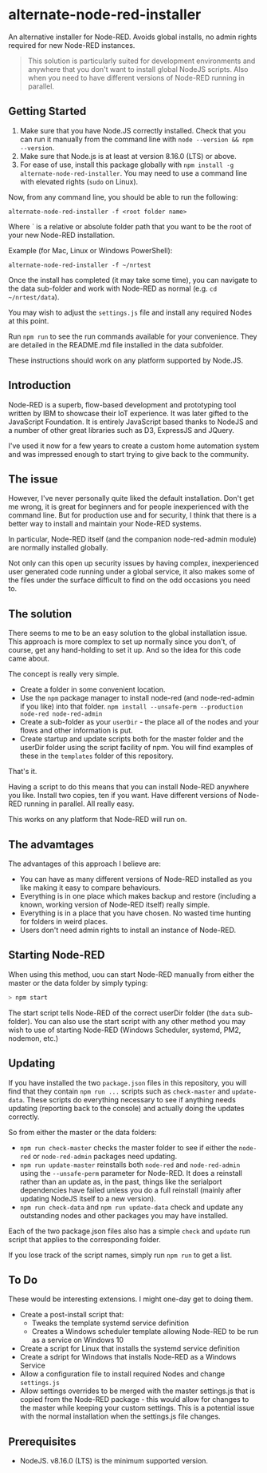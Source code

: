 # alternate-node-red-installer
An alternative installer for Node-RED. Avoids global installs, no admin rights required for new Node-RED instances.

> This solution is particularly suited for development environments and anywhere that you don't want to install global NodeJS scripts. Also when you need to have different versions of Node-RED running in parallel.

## Getting Started

1. Make sure that you have Node.JS correctly installed. Check that you can run it manually from the command line with `node --version && npm --version`.
2. Make sure that Node.js is at least at version 8.16.0 (LTS) or above.
3. For ease of use, install this package globally with `npm install -g alternate-node-red-installer`. You may need to use a command line with elevated rights (`sudo` on Linux).

Now, from any command line, you should be able to run the following:

```
alternate-node-red-installer -f <root folder name>
```

Where <root folder name>` is a relative or absolute folder path that you want to be the root of your new Node-RED installation.

Example (for Mac, Linux or Windows PowerShell):

```
alternate-node-red-installer -f ~/nrtest
```

Once the install has completed (it may take some time), you can navigate to the data sub-folder and work with Node-RED as normal (e.g. `cd ~/nrtest/data`).

You may wish to adjust the `settings.js` file and install any required Nodes at this point.

Run `npm run` to see the run commands available for your convenience. They are detailed in the README.md file installed in the data subfolder.

These instructions should work on any platform supported by Node.JS.

## Introduction

Node-RED is a superb, flow-based development and prototyping tool written by IBM to showcase their IoT experience.
It was later gifted to the JavaScript Foundation. It is entirely JavaScript based thanks to NodeJS and a number
of other great libraries such as D3, ExpressJS and JQuery.

I've used it now for a few years to create a custom home automation system and was impressed enough to start trying
to give back to the community.

## The issue

However, I've never personally quite liked the default installation. Don't get me wrong, it is great for beginners
and for people inexperienced with the command line. But for production use and for security, I think that there
is a better way to install and maintain your Node-RED systems.

In particular, Node-RED itself (and the companion node-red-admin module) are normally installed globally.

Not only can this open up security issues by having complex, inexperienced user generated code running under a global
service, it also makes some of the files under the surface difficult to find on the odd occasions you need to.

## The solution

There seems to me to be an easy solution to the global installation issue. This approach is more complex to set up
normally since you don't, of course, get any hand-holding to set it up. And so the idea for this code came about.

The concept is really very simple.

* Create a folder in some convenient location.
* Use the `npm` package manager to install node-red (and node-red-admin if you like) into that folder. `npm install --unsafe-perm --production node-red node-red-admin`
* Create a sub-folder as your `userDir` - the place all of the nodes and your flows and other information is put.
* Create startup and update scripts both for the master folder and the userDir folder using the script facility of npm.
  You will find examples of these in the `templates` folder of this repository.

That's it.

Having a script to do this means that you can install Node-RED anywhere you like. Install two copies, ten if you want.
Have different versions of Node-RED running in parallel. All really easy.

This works on any platform that Node-RED will run on.

## The advamtages

The advantages of this approach I believe are:

- You can have as many different versions of Node-RED installed as you like making it easy to compare behaviours.
- Everything is in one place which makes backup and restore (including a known, working version of Node-RED itself) really simple.
- Everything is in a place that you have chosen. No wasted time hunting for folders in weird places.
- Users don't need admin rights to install an instance of Node-RED.

## Starting Node-RED

When using this method, uou can start Node-RED manually from either the master or the data folder by simply typing:

```bash
> npm start
```

The start script tells Node-RED of the correct userDir folder (the `data` sub-folder). You can also use the
start script with any other method you may wish to use of starting Node-RED (Windows Scheduler, systemd, PM2, nodemon, etc.)

## Updating

If you have installed the two `package.json` files in this repository, you will find that they contain `npm run ...`
scripts such as `check-master` and `update-data`. These scripts do everything necessary to see if anything needs
updating (reporting back to the console) and actually doing the updates correctly.

So from either the master or the data folders:

* `npm run check-master` checks the master folder to see if either the `node-red` or `node-red-admin` packages need updating.
* `npm run update-master` reinstalls both `node-red` and `node-red-admin` using the `--unsafe-perm` parameter for Node-RED.
    It does a reinstall rather than an update as, in the past, things like the serialport dependencies have failed
    unless you do a full reinstall (mainly after updating NodeJS itself to a new version).
* `npm run check-data` and `npm run update-data` check and update any outstanding nodes and other packages you may have installed.

Each of the two package.json files also has a simple `check` and `update` run script that applies to the corresponding folder.

If you lose track of the script names, simply run `npm run` to get a list.

## To Do

These would be interesting extensions. I might one-day get to doing them.

* Create a post-install script that:
   * Tweaks the template systemd service definition
   * Creates a Windows scheduler template allowing Node-RED to be run as a service on Windows 10
* Create a script for Linux that installs the systemd service definition
* Create a sdript for Windows that installs Node-RED as a Windows Service
* Allow a configuration file to install required Nodes and change `settings.js`
* Allow settings overrides to be merged with the master settings.js that is copied from the Node-RED package - this would allow for changes to the master while keeping your custom settings. This is a potential issue with the normal installation when the settings.js file changes.

## Prerequisites

* NodeJS. v8.16.0 (LTS) is the minimum supported version.
